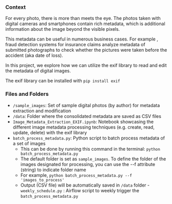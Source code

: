 ### Context
For every photo, there is more than meets the eye. The photos taken with digital cameras and smartphones contain rich metadata, which is additional information about the image beyond the visible pixels.

This metadata can be useful in numerous business cases. For example , fraud detection systems for insurance claims analyze metadata of submitted photographs to check whether the pictures were taken before the accident (aka date of loss).

In this project, we explore how we can utilize the exif library to read and edit the metadata of digital images.

The exif library can be installed with `pip install exif`


### Files and Folders
- `/sample_images`: Set of sample digital photos (by author) for metadata extraction and modification
- `/data`: Folder where the consolidated metadata are saved as CSV files
- `Image_Metadata_Extraction_EXIF.ipynb`: Notebook showcasing the different image metadata processing techniques (e.g. create, read, update, delete) with the exif library
- `batch_process_metadata.py`: Python script to batch process metadata of a set of images
   - This can be done by running this command in the terminal: `python batch_process_metadata.py`
   - The default folder is set as `sample_images`. To define the folder of the images designated for processing, you can use the --f attribute (string) to indicate folder name
   - For example, `python batch_process_metadata.py --f 'images_to_process'`
   - Output (CSV file) will be automatically saved in `/data` folder
-`weekly_schedule.py` : Airflow script to weekly trigger the `batch_process_metadata.py`
